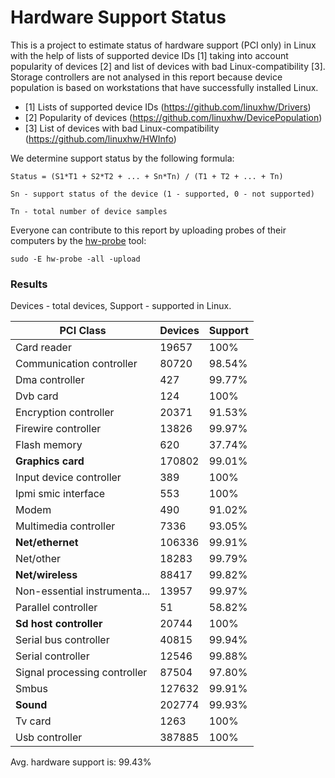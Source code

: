 Hardware Support Status
=======================

This is a project to estimate status of hardware support (PCI only) in Linux with the help of
lists of supported device IDs [1] taking into account popularity of devices [2] and list of
devices with bad Linux-compatibility [3]. Storage controllers are not analysed in this report
because device population is based on workstations that have successfully installed Linux.

* [1] Lists of supported device IDs (https://github.com/linuxhw/Drivers)
* [2] Popularity of devices (https://github.com/linuxhw/DevicePopulation)
* [3] List of devices with bad Linux-compatibility (https://github.com/linuxhw/HWInfo)

We determine support status by the following formula:

    Status = (S1*T1 + S2*T2 + ... + Sn*Tn) / (T1 + T2 + ... + Tn)

    Sn - support status of the device (1 - supported, 0 - not supported)

    Tn - total number of device samples

Everyone can contribute to this report by uploading probes of their computers by
the [hw-probe](https://github.com/linuxhw/hw-probe) tool:

    sudo -E hw-probe -all -upload

### Results

Devices - total devices,
Support - supported in Linux.

| PCI Class                    | Devices | Support |
|------------------------------|---------|---------|
| Card reader                  | 19657   | 100%    |
| Communication controller     | 80720   | 98.54%  |
| Dma controller               | 427     | 99.77%  |
| Dvb card                     | 124     | 100%    |
| Encryption controller        | 20371   | 91.53%  |
| Firewire controller          | 13826   | 99.97%  |
| Flash memory                 | 620     | 37.74%  |
| **Graphics card**            | 170802  | 99.01%  |
| Input device controller      | 389     | 100%    |
| Ipmi smic interface          | 553     | 100%    |
| Modem                        | 490     | 91.02%  |
| Multimedia controller        | 7336    | 93.05%  |
| **Net/ethernet**             | 106336  | 99.91%  |
| Net/other                    | 18283   | 99.79%  |
| **Net/wireless**             | 88417   | 99.82%  |
| Non-essential instrumenta... | 13957   | 99.97%  |
| Parallel controller          | 51      | 58.82%  |
| **Sd host controller**       | 20744   | 100%    |
| Serial bus controller        | 40815   | 99.94%  |
| Serial controller            | 12546   | 99.88%  |
| Signal processing controller | 87504   | 97.80%  |
| Smbus                        | 127632  | 99.91%  |
| **Sound**                    | 202774  | 99.93%  |
| Tv card                      | 1263    | 100%    |
| Usb controller               | 387885  | 100%    |

Avg. hardware support is: 99.43%